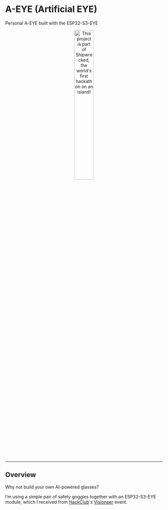 # A-EYE (Artificial EYE)

Personal A-EYE built with the ESP32-S3-EYE

<p align="center">
  <a href="https://shipwrecked.hackclub.com/?t=ghrm" target="_blank">
    <img
      src="https://hc-cdn.hel1.your-objectstorage.com/s/v3/739361f1d440b17fc9e2f74e49fc185d86cbec14_badge.png"
      alt="This project is part of Shipwrecked, the world's first hackathon on an island!"
      width="35%"
    />
  </a>
</p>

---

## Overview

Why not build your own AI-powered glasses?  

I’m using a simple pair of safety goggles together with an ESP32-S3-EYE module, which I received from [HackClub](https://hackclub.com)'s [Visioneer](https://visioneer.hackclub.com/) event.
